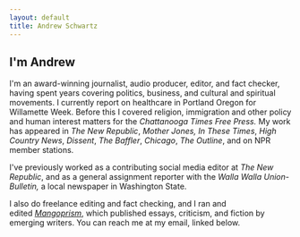 ```yaml
---
layout: default
title: Andrew Schwartz
---
```



## I'm Andrew

I'm an award-winning journalist, audio producer, editor, and fact checker, having spent years covering politics, business, and cultural and spiritual movements. I currently report on healthcare in Portland Oregon for Willamette Week. Before this I covered religion, immigration and other policy and human interest matters for the *Chattanooga Times Free Press.* My work has appeared in *The New Republic*, *Mother Jones,* *In These Times*, *High Country News*, *Dissent*, *The Baffler*, *Chicago*, *The Outline*, and on NPR member stations.

I've previously worked as a contributing social media editor at *The New Republic*, and as a general assignment reporter with the *Walla Walla Union-Bulletin,* a local newspaper in Washington State.

I also do freelance editing and fact checking, and I ran and edited *[Mangoprism](https://mangoprism.com/)*, which published essays, criticism, and fiction by emerging writers. You can reach me at my email, linked below.
